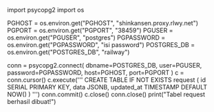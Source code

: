import psycopg2
import os

PGHOST = os.environ.get("PGHOST", "shinkansen.proxy.rlwy.net")
PGPORT = os.environ.get("PGPORT", "38459")
PGUSER = os.environ.get("PGUSER", "postgres")
PGPASSWORD = os.environ.get("PGPASSWORD", "isi password")
POSTGRES_DB = os.environ.get("POSTGRES_DB", "railway")

conn = psycopg2.connect(
    dbname=POSTGRES_DB,
    user=PGUSER,
    password=PGPASSWORD,
    host=PGHOST,
    port=PGPORT
)
c = conn.cursor()
c.execute('''
CREATE TABLE IF NOT EXISTS request (
    id SERIAL PRIMARY KEY,
    data JSONB,
    updated_at TIMESTAMP DEFAULT NOW()
)
''')
conn.commit()
c.close()
conn.close()
print("Tabel request berhasil dibuat!")
